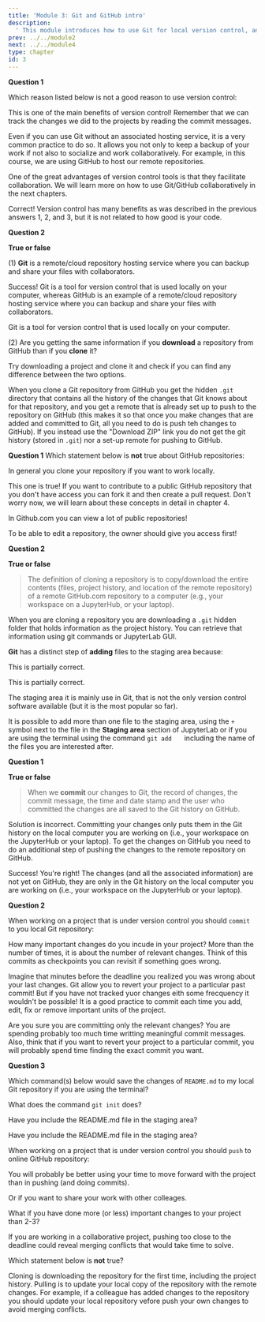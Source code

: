 ```yaml
---
title: 'Module 3: Git and GitHub intro'
description:
  ' This module introduces how to use Git for local version control, and GitHub for remote version control.' 
prev: ../../module2 
next: ../../module4
type: chapter
id: 3
---
```


<exercise id="1" title="What is version control, and why should I use it?" type="slides,video">

<slides source="module3/module3_01" shot="0" start="0:002" end="3:40">
</slides>

</exercise>

<exercise id='2' title="What is the difference between Git and GitHub?">

**Question 1**

Which reason listed below is not a good reason to use version control:

<choice id='1'>
<opt text='Version control tools provide transparency on how a project evolved by tracking the history of documents, and who made what changes to those documents.''>

This is one of the main benefits of version control! Remember that we can track the changes we did to the projects by reading the commit messages.

</opt>
<opt text='Version control tools usually include a remote/cloud repository hosting service that can act as a backup of your local files (i.e., the files on your computer).'>

Even if you can use Git without an associated hosting service, it is a very common practice to do so. It allows you not only to keep a backup of your work if not also to socialize and work collaboratively. For example, in this course, we are using GitHub to host our remote repositories.

</opt>
<opt text='In practice, most data science projects involve collaboration on documents that contain code (e.g., Jupyter notebooks), and version control tools facilitate collaboration on such documents.'>

One of the great advantages of version control tools is that they facilitate collaboration. We will learn more on how to use Git/GitHub collaboratively in the next chapters.

</opt>

<opt text='Version control tools check the accuracy of your code.' correct='true'>

Correct! Version control has many benefits as was described in the previous answers 1, 2, and 3, but it is not related to how good is your code. 
</opt>
</choice>

**Question 2**

**True or false**

(1) **Git** is a remote/cloud repository hosting service where you can backup and share your files with collaborators.

<choice id='2'>
<opt text='true'>

Success! Git is a tool for version control that is used locally on your computer, whereas GitHub is an example of a remote/cloud repository hosting service where you can backup and share your files with collaborators.

</opt>
<opt text='false' correct='true'>

Git is a tool for version control that is used locally on your computer.

</opt>
</choice>

(2) Are you getting the same information if you **download** a repository from GitHub than if you **clone** it?

<choice id='3'>
<opt text='true'>

Try downloading a project and clone it and check if you can find any difference between the two options.

</opt>
<opt text='false' correct='true'>

When you clone a Git repository from GitHub you get the hidden `.git` directory that contains all the history of the changes that Git knows about for that repository, and you get a remote that is already set up to push to the repository on GitHub (this makes it so that once you make changes that are added and committed to Git, all you need to do is push teh changes to GitHub). If you instead use the "Download ZIP" link you do not get the git history (stored in `.git`) nor a set-up remote for pushing to GitHub.

</opt>
</choice>
</exercise>

<exercise id='3' title="Version control repositories"  type='slides, video'>
<slides source='module3/module3_02' shot='0' start='3:42' end='4:35'> </slides>
</exercise>

<exercise id='4' title='Cloning a GitHub repo'>

**Question 1**
Which statement below is **not** true about GitHub repositories: 

<choice id='1'>
<opt text='Immediately after a repository is created on GitHub.com using the website, the repository exists only on GitHub.com and does not exist on your computer (i.e., you need to do something to get a copy of it on your computer).' >

In general you clone your repository if you want to work locally.

</opt>
<opt text='Only the creator of GitHub repository, and people the creator specify, can edit the files in the repository. This is true even when the repository is public.'>

This one is true! If you want to contribute to a public GitHub repository that you don't have access you can fork it and then create a pull request. Don't worry now, we will learn about these concepts in detail in chapter 4.

</opt>
<opt text='If the repository is public, anyone on the web can view it.' >

In Github.com you can view a lot of public repositories!

</opt>
<opt text='If the repository is public, anyone on the web can edit it.' correct='true' >

To be able to edit a repository, the owner should give you access first!

</opt>
</choice>

**Question 2**

**True or false**

> The definition of cloning a repository is to copy/download the entire contents (files, project history, and location of the remote repository) of a remote GitHub.com repository to a computer (e.g., your workspace on a JupyterHub, or your laptop).

<choice id='2'>
<opt text='true' correct='true'>
</opt>
<opt text='false'>

When you are cloning a repository you are downloading a <code>.git</code> hidden folder that holds information as the project history. You can retrieve that information using git commands or JupyterLab GUI.

</opt>
</choice>

</exercise>

<exercise id='5' title="The staging area"  type='slides, video'>
<slides source='module3/module3_03' shot='0' start='3:42' end='4:35'> </slides>
</exercise>

<exercise id='6' title='What can an empty area on your local computer be used for?'>

**Git** has a distinct step of **adding** files to the staging area because:

<choice>
<opt text='Not all changes we make (i.e., files we create or edit) are ones that we want to push to our remote GitHub repository.'>

This is partially correct. 

</opt>
<opt text='It allows us to edit multiple files at once, but associate particular commit messages with those modifications (so that the commit messages can more specifically reflect the changes that were made).'>

This is partially correct. 

</opt>
<opt text='This is technically required of all version control software.'>

The staging area it is mainly use in Git, that is not the only version control software available (but it is the most popular so far).

</opt>
<opt text='A and C'>

It is possible to add more than one file to the staging area, using the `+` symbol next to the file in the **Staging area** section of JupyterLab or if you are using the terminal using the command <code>git add <file1> <file2> <file3></code> including the name of the files you are interested after.

</opt>
<opt text='A and B' correct='true'>


</opt>
</choice>

</exercise>

<exercise id='7' title='Committing changes to a local repository' type='slides, video'>
<slides source='module3/module3_04' shot='0' start='3:42' end='4:35'> </slides>
</exercise>

<exercise id='8' title='A commit in a bottle'>

**Question 1**

**True or false**

> When we **commit** our changes to Git, the record of changes, the commit message, the time and date stamp and the user who committed the changes are all saved to the Git history on GitHub.

<choice id='1'>
<opt text='true'>

Solution is incorrect. Committing your changes only puts them in the Git history on the local computer you are working on (i.e., your workspace on the JupyterHub or your laptop). To get the changes on GitHub you need to do an additional step of pushing the changes to the remote repository on GitHub.

</opt>
<opt text='false' correct='true'>

Success! You're right! The changes (and all the associated information) are not yet on GitHub, they are only in the Git history on the local computer you are working on (i.e., your workspace on the JupyterHub or your laptop).

</opt>
</choice>

**Question 2**

When working on a project that is under version control you should `commit` to you local Git repository:

<choice id='2'>
<opt text='After every new unit/addition/fix you add to the project' correct='true'>
</opt>
<opt text='2-3 times'>

How many important changes do you incude in your project? More than the number of times, it is about the number of relevant changes. Think of this commits as checkpoints you can revisit if something goes wrong.

</opt>
<opt text='only once, shortly before the deadline'>


Imagine that minutes before the deadline you realized you was wrong about your last changes. Git allow you to revert your project to a particular past commit! But if you have not tracked yuor changes eith some frecquency it wouldn't be possible! It is a good practice to commit each time you add, edit, fix or remove important units of the project.

</opt>
<opt text='obsessively, like every 5 minutes'>

Are you sure you are committing only the relevant changes? You are spending probably too much time writting meaningful commit messages. Also, think that if you want to revert your project to a particular commit, you will probably spend time finding the exact commit you want.

</opt>
</choice>

**Question 3**

Which command(s) below would save the changes of `README.md` to my local Git repository if you are using the terminal? 

<choice id='3'>
<opt text='<code>git init README.md</code> and <code>git commit -m "Add authors and copyright"</code>' >

What does the command <code>git init</code> does?

</opt>
<opt text='<code>git commit -m "Add authors and copyright"</code>'>

Have you include the README.md file in the staging area?

</opt>
<opt text='<code>git add README.md</code> and <code>git commit -m "Add authors and copyright"</code>'  correct='true'>


</opt>
<opt text='<code>git commit -m README.md "Add authors and copyright"</code>'>

Have you include the README.md file in the staging area?

</opt>
</choice>
</exercise>

<exercise id='9' title='PUSHing changes from a remote repository'  type='slides, video'>
<slides source='module3/module3_05' shot='0' start='3:42' end='4:35'> </slides>
</exercise>

<exercise id='10' title='Everything that goes up...'>

When working on a project that is under version control you should `push` to online GitHub repository:

<choice>
<opt text='obsessively, like every 5 minutes' >

You will probably be better using your time to move forward with the project than in pushing (and doing commits). 

</opt>
<opt text='at least at the end of every session you work on the project' correct='true'>

Or if you want to share your work with other colleages.

</opt>
<opt text='2-3 times'>

What if you have done more (or less) important changes to your project than 2-3? 

</opt>
<opt text='only once, shortly before the deadline'>

If you are working in a collaborative project, pushing too close to the deadline could reveal merging conflicts that would take time to solve. 

</opt>
</choice>
</exercise>

<exercise id='11' title='PULLing changes from a remote repository'  type='slides, video'>
<slides source='module3/module3_06' shot='0' start='3:42' end='4:35'> </slides>
</exercise>

<exercise id='12' title='...has to come down (with changes)'>

Which statement below is **not** true?

<choice>
<opt text='Cloning and pulling a GitHub repository are the exact same thing.' correct='true'>

Cloning is downloading the repository for the first time, including the project history. Pulling is to update your local copy of the repository with the remote changes. For example, if a colleague has added changes to the repository you should update your local repository vefore push your own changes to avoid merging conflicts.

</opt>
<opt text='Pushing with Git is the act of sending changes that were committed to Git to a remote repository, for example, on GitHub.com.'>
</opt>
<opt text='Pulling with Git is the act of collecting changes that exists in a remote repository, for example, on GitHub.com, that do not yet exist on the local computer you are working on (i.e., your workspace on the JupyterHub or your laptop).'>
</opt>
<opt text='You should push your work to GitHub anytime you want to share your work with others, or when you are done a work session and want to back up your work.'>
</opt>
</choice>
</exercise>

